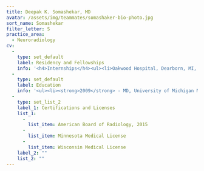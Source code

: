 ```yaml
---
title: Deepak K. Somashekar, MD
avatar: /assets/img/teammates/somashaker-bio-photo.jpg
sort_name: Somashekar
filter_letter: S
practice_area:
  - Neuroradiology
cv:
  - 
    type: set_default
    label: Residency and Fellowships
    info: '<h4>Internships</h4><ul><li>Oakwood Hospital, Dearborn, MI, 2009-2010</li></ul><h4>Residencies</h4><ul><li>University of Michigan Medical Center, Ann Arbor, MI, 2010-2014</li></ul><h4>Fellowships</h4><ul><li>University of Washington, Seattle, WA, 2014-2015</li></ul>'
  - 
    type: set_default
    label: Education
    info: '<ul><li><strong>2009</strong> - MD, University of Michigan Medical School, Ann Arbor, MI</li><li><strong>2001</strong> - ScB, Brown Univeristy, Providence, RI</li></ul>'
  - 
    type: set_list_2
    label_1: Certifications and Licenses
    list_1:
      - 
        list_item: American Board of Radiology, 2015
      - 
        list_item: Minnesota Medical License
      - 
        list_item: Wisconsin Medical License
    label_2: ""
    list_2: ""
---
```

